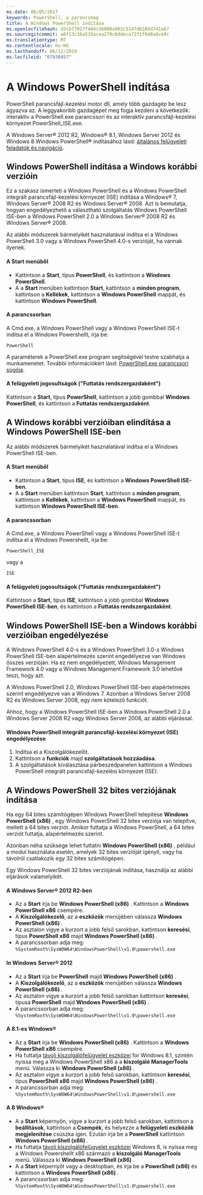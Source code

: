```yaml
---
ms.date: 06/05/2017
keywords: PowerShell, a parancsmag
title: A Windows PowerShell indítása
ms.openlocfilehash: d2cb77027f404c5b008a902c5147d018dd741a67
ms.sourcegitcommit: a6f13c16a535acea279c0ddeca72f1f0d8a8ce4c
ms.translationtype: MT
ms.contentlocale: hu-HU
ms.lasthandoff: 06/12/2019
ms.locfileid: "67030457"
---
```

# <a name="starting-windows-powershell"></a>A Windows PowerShell indítása
PowerShell parancsfájl-kezelési motor dll, amely több gazdagép be lesz ágyazva az.  A leggyakoribb gazdagépet meg fogja kezdeni a következők: interaktív a PowerShell.exe parancssori és az interaktív parancsfájl-kezelési környezet PowerShell_ISE.exe.

A Windows Server® 2012 R2, Windows® 8.1, Windows Server 2012 és Windows 8 Windows PowerShell® indításához lásd: [általános felügyeleti feladatok és navigáció](https://technet.microsoft.com/library/hh831491.aspx).

## <a name="how-to-start-windows-powershell-on-earlier-versions-of-windows"></a>Windows PowerShell indítása a Windows korábbi verzióin

Ez a szakasz ismerteti a Windows PowerShell és a Windows PowerShell integrált parancsfájl-kezelési környezet (ISE) indítása a Windows® 7, Windows Server® 2008 R2 és Windows Server® 2008. Azt is bemutatja, hogyan engedélyezhető a választható szolgáltatás Windows PowerShell ISE-ben a Windows PowerShell 2.0 a Windows Server® 2008 R2 és Windows Server® 2008.

Az alábbi módszerek bármelyikét használatával indítsa el a Windows PowerShell 3.0 vagy a Windows PowerShell 4.0-s verzióját, ha vannak ilyenek.

#### <a name="from-the-start-menu"></a>A Start menüből

- Kattintson a **Start**, típus **PowerShell**, és kattintson a **Windows PowerShell**.
- A a **Start** menüben kattintson **Start**, kattintson a **minden program**, kattintson a **Kellékek**, kattintson a **Windows PowerShell**  mappát, és kattintson **Windows PowerShell**.

#### <a name="at-the-command-prompt"></a>A parancssorban

A Cmd.exe, a Windows PowerShell vagy a Windows PowerShell ISE-t indítsa el a Windows Powershellt, írja be:

```
PowerShell
```

A paraméterek a PowerShell.exe program segítségével testre szabhatja a munkamenetet. További információkért lásd: [PowerShell.exe parancssori súgója](../core-powershell/console/PowerShell.exe-Command-Line-Help.md).

#### <a name="with-administrative-privileges-run-as-administrator"></a>A felügyeleti jogosultságok ("Futtatás rendszergazdaként")

Kattintson a **Start**, típus **PowerShell**, kattintson a jobb gombbal **Windows PowerShell**, és kattintson a **Futtatás rendszergazdaként**.

## <a name="how-to-start-windows-powershell-ise-on-earlier-releases-of-windows"></a>A Windows korábbi verzióiban elindítása a Windows PowerShell ISE-ben

Az alábbi módszerek bármelyikét használatával indítsa el a Windows PowerShell ISE-ben.

#### <a name="from-the-start-menu"></a>A Start menüből

- Kattintson a **Start**, típus **ISE**, és kattintson a **Windows PowerShell ISE-ben**.
- A a **Start** menüben kattintson **Start**, kattintson a **minden program**, kattintson a **Kellékek**, kattintson a **Windows PowerShell**  mappát, és kattintson **Windows PowerShell ISE-ben**.

#### <a name="at-the-command-prompt"></a>A parancssorban

A Cmd.exe, a Windows PowerShell vagy a Windows PowerShell ISE-t indítsa el a Windows Powershellt, írja be:

```
PowerShell_ISE
```

vagy a

```
ISE
```

#### <a name="with-administrative-privileges-run-as-administrator"></a>A felügyeleti jogosultságok ("Futtatás rendszergazdaként")

Kattintson a **Start**, típus **ISE**, kattintson a jobb gombbal **Windows PowerShell ISE-ben**, és kattintson a **Futtatás rendszergazdaként**.

## <a name="how-to-enable-windows-powershell-ise-on-earlier-releases-of-windows"></a>Windows PowerShell ISE-ben a Windows korábbi verzióiban engedélyezése

A Windows PowerShell 4.0-s és a Windows PowerShell 3.0-s Windows PowerShell ISE-ben alapértelmezés szerint engedélyezve van Windows összes verzióján. Ha ez nem engedélyezett, Windows Management Framework 4.0 vagy a Windows Management Framework 3.0 lehetővé teszi, hogy azt.

A Windows PowerShell 2.0, Windows PowerShell ISE-ben alapértelmezés szerint engedélyezve van a Windows 7. Azonban a Windows Server 2008 R2 és Windows Server 2008, egy nem kötelező funkciót.

Ahhoz, hogy a Windows PowerShell ISE-ben a Windows PowerShell 2.0 a Windows Server 2008 R2 vagy Windows Server 2008, az alábbi eljárással.

#### <a name="to-enable-windows-powershell-integrated-scripting-environment-ise"></a>Windows PowerShell integrált parancsfájl-kezelési környezet (ISE) engedélyezése

1. Indítsa el a Kiszolgálókezelőt.
2. Kattintson a **funkciók** majd **szolgáltatások hozzáadása**.
3. A szolgáltatások kiválasztása párbeszédpanelen kattintson a Windows PowerShell integrált parancsfájl-kezelési környezet (ISE).

## <a name="starting-the-32-bit-version-of-windows-powershell"></a>A Windows PowerShell 32 bites verziójának indítása

Ha egy 64 bites számítógépen Windows PowerShell telepítése **Windows PowerShell (x86)** , egy Windows PowerShell 32 bites verziója van telepítve, mellett a 64 bites verziót. Amikor futtatja a Windows PowerShell, a 64 bites verziót futtatja, alapértelmezés szerint.

Azonban néha szüksége lehet futtatni **Windows PowerShell (x86)** , például a modul használata esetén, amelyek 32 bites verzióját igényli, vagy ha távolról csatlakozik egy 32 bites számítógépen.

Egy Windows PowerShell 32 bites verziójának indítása, használja az alábbi eljárások valamelyikét.

#### <a name="in-windows-server-2012-r2"></a>A Windows Server® 2012 R2-ben

- Az a **Start** írja be **Windows PowerShell (x86)** . Kattintson a **Windows PowerShell x86** csempére.
- A **Kiszolgálókezelő**, az a **eszközök** menüjében válassza **Windows PowerShell (x86)** .
- Az asztalon vigye a kurzort a jobb felső sarokban, kattintson **keresési**, típus **PowerShell x86** majd **Windows PowerShell (x86)** .
- A parancssorban adja meg: `%SystemRoot%\SysWOW64\WindowsPowerShell\v1.0\powershell.exe`

#### <a name="in-windows-server-2012"></a>In Windows Server® 2012

- Az a **Start** írja be **PowerShell** majd **Windows PowerShell (x86)** .
- A **Kiszolgálókezelő**, az a **eszközök** menüjében válassza **Windows PowerShell (x86)** .
- Az asztalon vigye a kurzort a jobb felső sarokban kattintson **keresési**, típusa **PowerShell** majd **Windows PowerShell (x86)** .
- A parancssorban adja meg: `%SystemRoot%\SysWOW64\WindowsPowerShell\v1.0\powershell.exe`

#### <a name="in-windows-81"></a>A 8.1-es Windows®

- Az a **Start** írja be **Windows PowerShell (x86)** . Kattintson a **Windows PowerShell x86** csempére.
- Ha futtatja [távoli kiszolgálófelügyelet eszközei](https://go.microsoft.com/fwlink/?LinkID=304145) for Windows 8.1, szintén nyissa meg a Windows PowerShell x86 a a **kiszolgáló ManagerTools** menü.
  Válassza ki **Windows PowerShell (x86)** .
- Az asztalon vigye a kurzort a jobb felső sarokban, kattintson **keresési**, típus **PowerShell x86** majd **Windows PowerShell (x86)** .
- A parancssorban adja meg: `%SystemRoot%\SysWOW64\WindowsPowerShell\v1.0\powershell.exe`

#### <a name="in-windows-8"></a>A 8 Windows®

- A a **Start** képernyőn, vigye a kurzort a jobb felső sarokban, kattintson a **beállítások**, kattintson a **Csempék**, és helyezze a **felügyeleti eszközök megjelenítése** csúszka igen. Ezután írja be a **PowerShell** kattintson **Windows PowerShell (x86)** .
- Ha futtatja [távoli kiszolgálófelügyelet eszközei](https://www.microsoft.com/download/details.aspx?id=28972) Windows 8, is nyissa meg a Windows Powershellt x86 származó a **kiszolgáló ManagerTools** menü. Válassza ki **Windows PowerShell (x86)** .
- A a **Start** képernyőt vagy a desktopban, és írja be a **PowerShell (x86)** és kattintson a **Windows PowerShell (x86)** .
- A parancssorban adja meg: `%SystemRoot%\SysWOW64\WindowsPowerShell\v1.0\powershell.exe`
